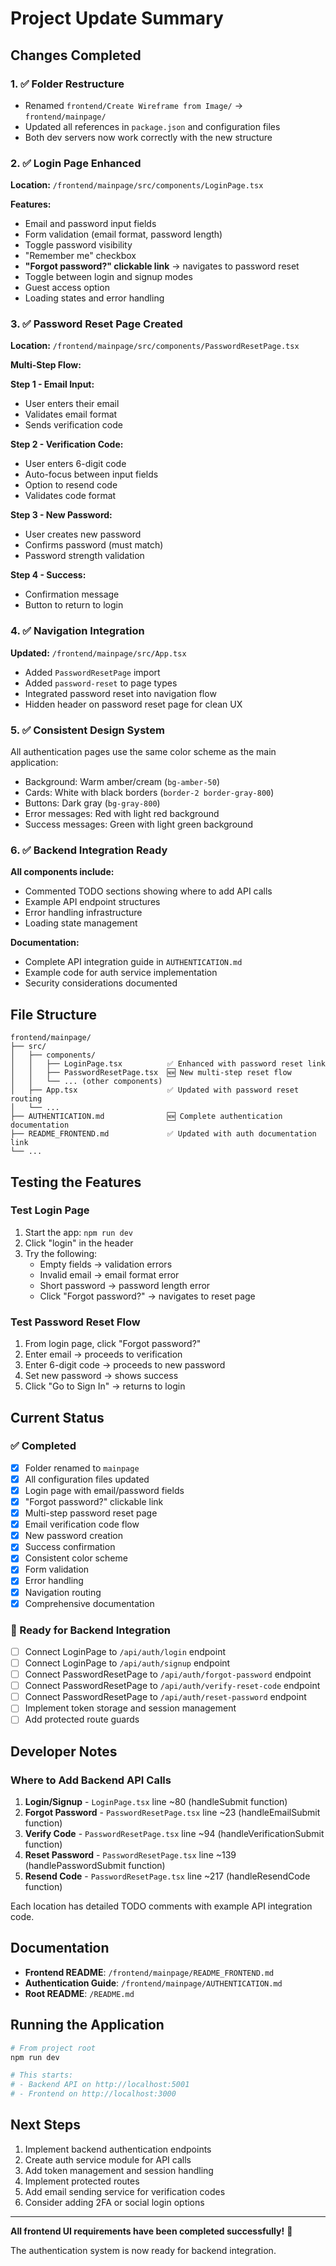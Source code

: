 # Project Update Summary

## Changes Completed

### 1. ✅ Folder Restructure
- Renamed `frontend/Create Wireframe from Image/` → `frontend/mainpage/`
- Updated all references in `package.json` and configuration files
- Both dev servers now work correctly with the new structure

### 2. ✅ Login Page Enhanced
**Location:** `/frontend/mainpage/src/components/LoginPage.tsx`

**Features:**
- Email and password input fields
- Form validation (email format, password length)
- Toggle password visibility
- "Remember me" checkbox
- **"Forgot password?" clickable link** → navigates to password reset
- Toggle between login and signup modes
- Guest access option
- Loading states and error handling

### 3. ✅ Password Reset Page Created
**Location:** `/frontend/mainpage/src/components/PasswordResetPage.tsx`

**Multi-Step Flow:**

**Step 1 - Email Input:**
- User enters their email
- Validates email format
- Sends verification code

**Step 2 - Verification Code:**
- User enters 6-digit code
- Auto-focus between input fields
- Option to resend code
- Validates code format

**Step 3 - New Password:**
- User creates new password
- Confirms password (must match)
- Password strength validation

**Step 4 - Success:**
- Confirmation message
- Button to return to login

### 4. ✅ Navigation Integration
**Updated:** `/frontend/mainpage/src/App.tsx`

- Added `PasswordResetPage` import
- Added `password-reset` to page types
- Integrated password reset into navigation flow
- Hidden header on password reset page for clean UX

### 5. ✅ Consistent Design System
All authentication pages use the same color scheme as the main application:
- Background: Warm amber/cream (`bg-amber-50`)
- Cards: White with black borders (`border-2 border-gray-800`)
- Buttons: Dark gray (`bg-gray-800`)
- Error messages: Red with light red background
- Success messages: Green with light green background

### 6. ✅ Backend Integration Ready
**All components include:**
- Commented TODO sections showing where to add API calls
- Example API endpoint structures
- Error handling infrastructure
- Loading state management

**Documentation:**
- Complete API integration guide in `AUTHENTICATION.md`
- Example code for auth service implementation
- Security considerations documented

## File Structure

```
frontend/mainpage/
├── src/
│   ├── components/
│   │   ├── LoginPage.tsx          ✅ Enhanced with password reset link
│   │   ├── PasswordResetPage.tsx  🆕 New multi-step reset flow
│   │   └── ... (other components)
│   ├── App.tsx                    ✅ Updated with password reset routing
│   └── ...
├── AUTHENTICATION.md              🆕 Complete authentication documentation
├── README_FRONTEND.md             ✅ Updated with auth documentation link
└── ...
```

## Testing the Features

### Test Login Page
1. Start the app: `npm run dev`
2. Click "login" in the header
3. Try the following:
   - Empty fields → validation errors
   - Invalid email → email format error
   - Short password → password length error
   - Click "Forgot password?" → navigates to reset page

### Test Password Reset Flow
1. From login page, click "Forgot password?"
2. Enter email → proceeds to verification
3. Enter 6-digit code → proceeds to new password
4. Set new password → shows success
5. Click "Go to Sign In" → returns to login

## Current Status

### ✅ Completed
- [x] Folder renamed to `mainpage`
- [x] All configuration files updated
- [x] Login page with email/password fields
- [x] "Forgot password?" clickable link
- [x] Multi-step password reset page
- [x] Email verification code flow
- [x] New password creation
- [x] Success confirmation
- [x] Consistent color scheme
- [x] Form validation
- [x] Error handling
- [x] Navigation routing
- [x] Comprehensive documentation

### 🔄 Ready for Backend Integration
- [ ] Connect LoginPage to `/api/auth/login` endpoint
- [ ] Connect LoginPage to `/api/auth/signup` endpoint
- [ ] Connect PasswordResetPage to `/api/auth/forgot-password` endpoint
- [ ] Connect PasswordResetPage to `/api/auth/verify-reset-code` endpoint
- [ ] Connect PasswordResetPage to `/api/auth/reset-password` endpoint
- [ ] Implement token storage and session management
- [ ] Add protected route guards

## Developer Notes

### Where to Add Backend API Calls

1. **Login/Signup** - `LoginPage.tsx` line ~80 (handleSubmit function)
2. **Forgot Password** - `PasswordResetPage.tsx` line ~23 (handleEmailSubmit function)
3. **Verify Code** - `PasswordResetPage.tsx` line ~94 (handleVerificationSubmit function)
4. **Reset Password** - `PasswordResetPage.tsx` line ~139 (handlePasswordSubmit function)
5. **Resend Code** - `PasswordResetPage.tsx` line ~217 (handleResendCode function)

Each location has detailed TODO comments with example API integration code.

## Documentation

- **Frontend README**: `/frontend/mainpage/README_FRONTEND.md`
- **Authentication Guide**: `/frontend/mainpage/AUTHENTICATION.md`
- **Root README**: `/README.md`

## Running the Application

```bash
# From project root
npm run dev

# This starts:
# - Backend API on http://localhost:5001
# - Frontend on http://localhost:3000
```

## Next Steps

1. Implement backend authentication endpoints
2. Create auth service module for API calls
3. Add token management and session handling
4. Implement protected routes
5. Add email sending service for verification codes
6. Consider adding 2FA or social login options

---

**All frontend UI requirements have been completed successfully!** 🎉

The authentication system is now ready for backend integration.
